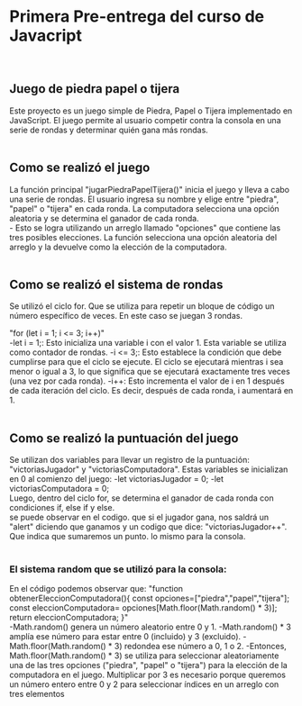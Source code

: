 
<h1>Primera Pre-entrega del curso de Javacript</h1>
<br>

<h2>Juego de piedra papel o tijera</h2>
Este proyecto es un juego simple de Piedra, Papel o Tijera implementado en JavaScript. El juego permite al usuario competir contra la consola en una serie de rondas y determinar quién gana más rondas.
<br>
<br>
<h2>Como se realizó el juego</h2>
La función principal "jugarPiedraPapelTijera()" inicia el juego y lleva a cabo una serie de rondas. El usuario ingresa su nombre y elige entre "piedra", "papel" o "tijera" en cada ronda. La computadora selecciona una opción aleatoria y se determina el ganador de cada ronda.
<br>
- Esto se logra utilizando un arreglo llamado "opciones" que contiene las tres posibles elecciones. La función selecciona una opción aleatoria del arreglo y la devuelve como la elección de la computadora.
<br>
<br>

<h2>Como se realizó el sistema de rondas</h2>
Se utilizó el ciclo for. Que se utiliza para repetir un bloque de código un número específico de veces. En este caso se juegan 3 rondas.

"for (let i = 1; i <= 3; i++)"
<br>
-let i = 1;: Esto inicializa una variable i con el valor 1. Esta variable se utiliza como contador de rondas.
-i <= 3;: Esto establece la condición que debe cumplirse para que el ciclo se ejecute. El ciclo se ejecutará mientras i sea menor o igual a 3, lo que significa que se ejecutará exactamente tres veces (una vez por cada ronda).
-i++: Esto incrementa el valor de i en 1 después de cada iteración del ciclo. Es decir, después de cada ronda, i aumentará en 1.
<br>
<br>

<h2>Como se realizó la puntuación del juego</h2>
Se utilizan dos variables para llevar un registro de la puntuación: "victoriasJugador" y "victoriasComputadora". Estas variables se inicializan en 0 al comienzo del juego:
-let victoriasJugador = 0;
-let victoriasComputadora = 0;
<br>
Luego, dentro del ciclo for, se determina el ganador de cada ronda con condiciones if, else if y else. 
<br>
se puede observar en el codigo. que si el jugador gana, nos saldrá un "alert" diciendo que ganamos y un codigo que dice: "victoriasJugador++". Que indica que sumaremos un punto. lo mismo para la consola.
<br>
<br>
<h3>El sistema random que se utilizó para la consola:</h3>
En el código podemos observar que:
"function obtenerEleccionComputadora(){
    const opciones=["piedra","papel","tijera"];
    const eleccionComputadora= opciones[Math.floor(Math.random() * 3)];
    return eleccionComputadora;
}"
<br>
-Math.random() genera un número aleatorio entre 0  y 1.
-Math.random() * 3 amplía ese número para estar entre 0 (incluido) y 3 (excluido).
-Math.floor(Math.random() * 3) redondea ese número a 0, 1 o 2.
-Entonces, Math.floor(Math.random() * 3) se utiliza para seleccionar aleatoriamente una de las tres opciones ("piedra", "papel" o "tijera") para la elección de la computadora en el juego. Multiplicar por 3 es necesario porque queremos un número entero entre 0 y 2 para seleccionar índices en un arreglo con tres elementos


